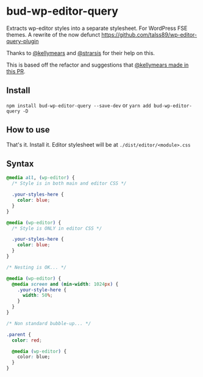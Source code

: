 # bud-wp-editor-query

Extracts wp-editor styles into a separate stylesheet. For WordPress FSE themes. A rewrite of the now defunct https://github.com/talss89/wp-editor-query-plugin

Thanks to [@kellymears](https://github.com/kellymears) and [@strarsis](https://github.com/strarsis) for their help on this.

This is based off the refactor and suggestions that [@kellymears made in this PR](https://github.com/talss89/wp-editor-query-plugin/pull/2).

## Install

`npm install bud-wp-editor-query --save-dev` or `yarn add bud-wp-editor-query -D`

## How to use

That's it. Install it. Editor stylesheet will be at `./dist/editor/<module>.css`

## Syntax

```css
@media all, (wp-editor) {
  /* Style is in both main and editor CSS */

  .your-styles-here {
    color: blue;
  }
}

@media (wp-editor) {
  /* Style is ONLY in editor CSS */

  .your-styles-here {
    color: blue;
  }
}

/* Nesting is OK... */

@media (wp-editor) {
  @media screen and (min-width: 1024px) {
    .your-style-here {
      width: 50%;
    }
  }
}

/* Non standard bubble-up... */

.parent {
  color: red;

  @media (wp-editor) {
    color: blue;
  }
}
```
